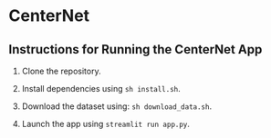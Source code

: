 # CenterNet

## Instructions for Running the CenterNet App

1. Clone the repository.

2. Install dependencies using `sh install.sh`.
   
3. Download the dataset using: `sh download_data.sh`.
    
4. Launch the app using `streamlit run app.py`.
